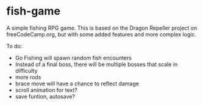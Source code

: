 # fish-game
A simple fishing RPG game.
This is based on the Dragon Repeller project on freeCodeCamp.org,
but with some added features and more complex logic.


To do: 
- Go Fishing will spawn random fish encounters
- Instead of a final boss, there will be multiple bosses that scale in difficulty
- more rods
- brace move will have a chance to reflect damage
- scroll animation for text?
- save funtion, autosave?